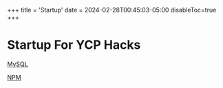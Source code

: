 +++
title = 'Startup'
date = 2024-02-28T00:45:03-05:00
disableToc=true
+++
# Startup For YCP Hacks

[MySQL](/startup/mysql)

[NPM](/startup/npm)